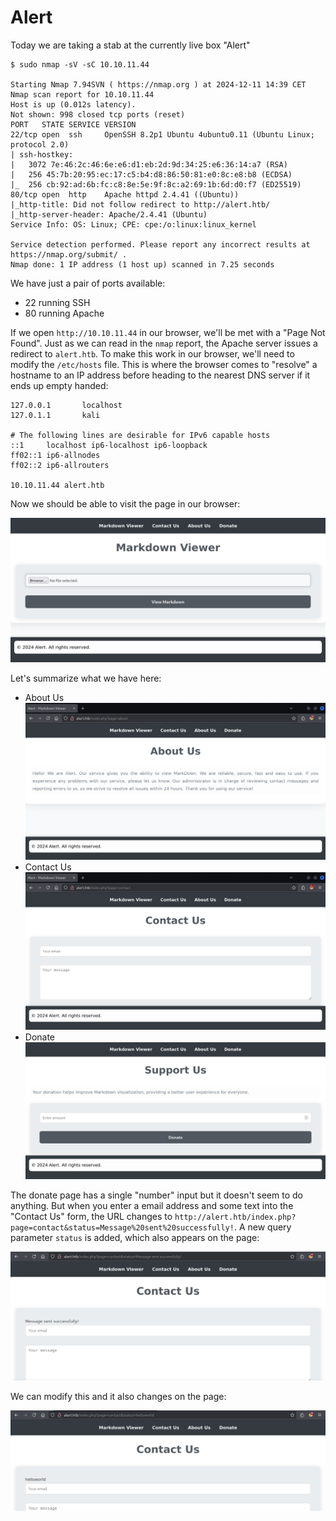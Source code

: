 # Alert

Today we are taking a stab at the currently live box "Alert"

```
$ sudo nmap -sV -sC 10.10.11.44

Starting Nmap 7.94SVN ( https://nmap.org ) at 2024-12-11 14:39 CET
Nmap scan report for 10.10.11.44
Host is up (0.012s latency).
Not shown: 998 closed tcp ports (reset)
PORT   STATE SERVICE VERSION
22/tcp open  ssh     OpenSSH 8.2p1 Ubuntu 4ubuntu0.11 (Ubuntu Linux; protocol 2.0)
| ssh-hostkey:
|   3072 7e:46:2c:46:6e:e6:d1:eb:2d:9d:34:25:e6:36:14:a7 (RSA)
|   256 45:7b:20:95:ec:17:c5:b4:d8:86:50:81:e0:8c:e8:b8 (ECDSA)
|_  256 cb:92:ad:6b:fc:c8:8e:5e:9f:8c:a2:69:1b:6d:d0:f7 (ED25519)
80/tcp open  http    Apache httpd 2.4.41 ((Ubuntu))
|_http-title: Did not follow redirect to http://alert.htb/
|_http-server-header: Apache/2.4.41 (Ubuntu)
Service Info: OS: Linux; CPE: cpe:/o:linux:linux_kernel

Service detection performed. Please report any incorrect results at https://nmap.org/submit/ .
Nmap done: 1 IP address (1 host up) scanned in 7.25 seconds
```

We have just a pair of ports available:

- 22 running SSH
- 80 running Apache

If we open `http://10.10.11.44` in our browser, we'll be met with a "Page Not Found". Just as we can read in the `nmap` report, the Apache server issues a redirect to `alert.htb`. To make this work in our browser, we'll need to modify the `/etc/hosts` file. This is where the browser comes to "resolve" a hostname to an IP address before heading to the nearest DNS server if it ends up empty handed:

```
127.0.0.1       localhost
127.0.1.1       kali

# The following lines are desirable for IPv6 capable hosts
::1     localhost ip6-localhost ip6-loopback
ff02::1 ip6-allnodes
ff02::2 ip6-allrouters

10.10.11.44 alert.htb
```

Now we should be able to visit the page in our browser:

![A page where you can upload markdown files](./images/viewer-browse-files.png)

Let's summarize what we have here:

- About Us
  ![The "About Us" page](./images/about-us.png)
- Contact Us
  ![The "Contact Us" page](./images/contact-us.png)
- Donate
  ![The "Donate" page](./images//donate.png)

The donate page has a single "number" input but it doesn't seem to do anything. But when you enter a email address and some text into the "Contact Us" form, the URL changes to `http://alert.htb/index.php?page=contact&status=Message%20sent%20successfully!`. A new query parameter `status` is added, which also appears on the page:

![the status messsage on the contact page after submitting the form](./images/a-new-status-appears.png)

We can modify this and it also changes on the page:

![modifying the parameter](./images/editing-the-status.png)
